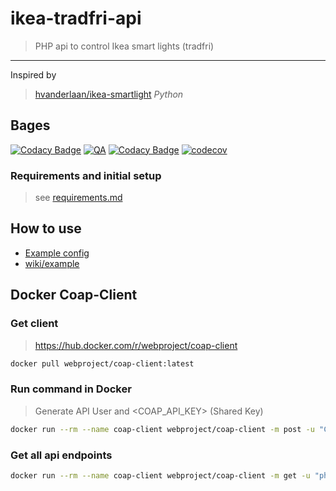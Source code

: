 # ikea-tradfri-api

> PHP api to control Ikea smart lights (tradfri)

-----

Inspired by

> [hvanderlaan/ikea-smartlight](https://github.com/hvanderlaan/ikea-smartlight) _Python_

## Bages

[![Codacy Badge](https://app.codacy.com/project/badge/Grade/a04395190abd4cb1aa4fa9c7c8077810)](https://www.codacy.com/gh/WebProject-xyz/ikea-tradfri-php/dashboard?utm_source=github.com&amp;utm_medium=referral&amp;utm_content=WebProject-xyz/ikea-tradfri-php&amp;utm_campaign=Badge_Grade)
[![QA](https://github.com/WebProject-xyz/ikea-tradfri-php/actions/workflows/grump.yml/badge.svg)](https://github.com/WebProject-xyz/ikea-tradfri-php/actions/workflows/grump.yml)
[![Codacy Badge](https://app.codacy.com/project/badge/Coverage/a04395190abd4cb1aa4fa9c7c8077810)](https://app.codacy.com/gh/WebProject-xyz/ikea-tradfri-php/dashboard?utm_source=gh&utm_medium=referral&utm_content=&utm_campaign=Badge_coverage)
[![codecov](https://codecov.io/gh/WebProject-xyz/ikea-tradfri-php/branch/main/graph/badge.svg)](https://codecov.io/gh/WebProject-xyz/ikea-tradfri-php)

### Requirements and initial setup

> see [requirements.md](requirements.md)

## How to use

- [Example config](wiki/example/init-dist.php)
- [wiki/example](wiki/example)

## Docker Coap-Client

### Get client

> <https://hub.docker.com/r/webproject/coap-client>

```bash
docker pull webproject/coap-client:latest
```

### Run command in Docker

> Generate API User and <COAP_API_KEY> (Shared Key)

```bash
docker run --rm --name coap-client webproject/coap-client -m post -u "Client_identity" -k "<COAP_GATEWAY_SECRET>" -e '{"9090":"php-api-user"}' "coaps://<COAP_GATEWAY_IP>:5684/15011/9063""
```

### Get all api endpoints

```bash
docker run --rm --name coap-client webproject/coap-client -m get -u "php-api-user"  -k "<COAP_API_KEY>" "coaps://<COAP_GATEWAY_IP>:5684/.well-known/core"
``` 
